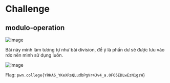 # Challenge
## modulo-operation

![image](https://github.com/user-attachments/assets/f765ec50-be49-43ce-8a80-7676aa8b915e)

Bài này mình làm tương tự như bài division, để ý là phần dư sẽ được lưu vào rdx nên mình sử dụng luôn. 

![image](https://github.com/user-attachments/assets/02c18eb0-ac4a-41cc-be14-e28865dc62b1)

Flag: `pwn.college{YRKA6_YKeXRsQLudbPgVr4Jv4_a.0FO5EDLwEzN1gzW}`
